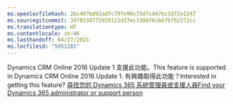 ```yaml
---
ms.openlocfilehash: 2bc407bd92ad7c79fe90c73d7cd47bc3d72e2247
ms.sourcegitcommit: 3d78338773929121d17ec3386f6cb67bfb2272cc
ms.translationtype: HT
ms.contentlocale: zh-HK
ms.lasthandoff: 04/27/2021
ms.locfileid: "5951281"
---
```

<span data-ttu-id="01055-101">Dynamics CRM Online 2016 Update 1 支援此功能。</span><span class="sxs-lookup"><span data-stu-id="01055-101">This feature is supported in Dynamics CRM Online 2016 Update 1.</span></span> <span data-ttu-id="01055-102">有興趣取得此功能？</span><span class="sxs-lookup"><span data-stu-id="01055-102">Interested in getting this feature?</span></span> [<span data-ttu-id="01055-103">尋找您的 Dynamics 365 系統管理員或支援人員</span><span class="sxs-lookup"><span data-stu-id="01055-103">Find your Dynamics 365 administrator or support person</span></span>](/dynamics365/customerengagement/on-premises/basics/find-administrator-support)
